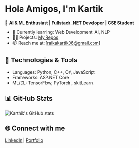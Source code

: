 # Hola Amigos, I'm Kartik  

🚀 **AI & ML Enthusiast | Fullstack .NET Developer | CSE Student**

- 🌱 Currently learning: Web Development, AI, NLP  
- 👨‍💻 Projects: [My Repos](https://github.com/YourUsername?tab=repositories)  
- 📫 Reach me at: [raikakartik06@gmail.com]

## 🔧 Technologies & Tools
- Languages: Python, C++, C#, JavaScript  
- Frameworks: ASP.NET Core  
- ML/DL: TensorFlow, PyTorch  , skitLearn.

## 📊 GitHub Stats
![Karthik's GitHub stats](https://github-readme-stats.vercel.app/api?username=Kartik-666&show_icons=true&theme=tokyonight)

## 🌐 Connect with me
[LinkedIn](https://www.linkedin.com/in/your-profile) | [Portfolio](your-website-link)
